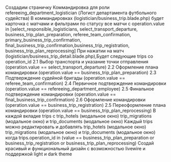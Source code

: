 Создадим страничку Коммандировка для роли refereeing_department_logistician (Логист департамента футбольного судейства)
В коммандировках (logistician/business_trip.blade.php) будет карточка с матчами и фильтрами по статусу все матчи с operation.value in [select_responsible_logisticians, select_transport_departure, business_trip_plan_preparation, referee_team_confirmation, primary_business_trip_confirmation, final_business_trip_confirmation,business_trip_registration, business_trip_plan_reprocessing]
При нажатии на матч (logistician/business_trip_detail.blade.php),Будет следующие trips со operation_id
2.1 Выбор транспорта и указание точки отправления (operation.value == select_transport_departure)
2.2 Оформление плана командировки (operation.value == business_trip_plan_preparation)
2.3 Подтверждение судейной бригады (operation.value == referee_team_confirmation)
2.4 Первичное подтверждение командировки (operation.value == refereeing_department_employee)
2.5 Финальное подтверждение командировки (operation.value == final_business_trip_confirmation)
2.6 Оформление командировки (operation.value == business_trip_registration)
2.5 Переоформление плана командировки (operation.value == business_trip_plan_reprocessing)
В каждой вкладке trips c trip_hotels (модальное окно) trip_migrations (модальное окно) и trip_documents (модальное окно)
Каждый trips можно редактировать и добавлять trip_hotels (модальное окно) trip_migrations (модальное окно) и trip_documents (модальное окно) когда trips.operation_id in (value == business_trip_plan_preparation or business_trip_registration or business_trip_plan_reprocessing)
Создай красивый и функциональный дизайн с возможностью livewire и поддержкой light и dark theme

